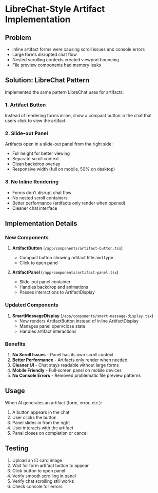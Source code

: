 # LibreChat-Style Artifact Implementation

## Problem
- Inline artifact forms were causing scroll issues and console errors
- Large forms disrupted chat flow
- Nested scrolling contexts created viewport bouncing
- File preview components had memory leaks

## Solution: LibreChat Pattern
Implemented the same pattern LibreChat uses for artifacts:

### 1. Artifact Button
Instead of rendering forms inline, show a compact button in the chat that users click to view the artifact.

### 2. Slide-out Panel
Artifacts open in a slide-out panel from the right side:
- Full height for better viewing
- Separate scroll context
- Clean backdrop overlay
- Responsive width (full on mobile, 50% on desktop)

### 3. No Inline Rendering
- Forms don't disrupt chat flow
- No nested scroll containers
- Better performance (artifacts only render when opened)
- Cleaner chat interface

## Implementation Details

### New Components
1. **ArtifactButton** (`/app/components/artifact-button.tsx`)
   - Compact button showing artifact title and type
   - Click to open panel

2. **ArtifactPanel** (`/app/components/artifact-panel.tsx`)
   - Slide-out panel container
   - Handles backdrop and animations
   - Passes interactions to ArtifactDisplay

### Updated Components
1. **SmartMessageDisplay** (`/app/components/smart-message-display.tsx`)
   - Now renders ArtifactButton instead of inline ArtifactDisplay
   - Manages panel open/close state
   - Handles artifact interactions

### Benefits
1. **No Scroll Issues** - Panel has its own scroll context
2. **Better Performance** - Artifacts only render when needed
3. **Cleaner UI** - Chat stays readable without large forms
4. **Mobile Friendly** - Full-screen panel on mobile devices
5. **No Console Errors** - Removed problematic file preview patterns

## Usage
When AI generates an artifact (form, error, etc.):
1. A button appears in the chat
2. User clicks the button
3. Panel slides in from the right
4. User interacts with the artifact
5. Panel closes on completion or cancel

## Testing
1. Upload an ID card image
2. Wait for form artifact button to appear
3. Click button to open panel
4. Verify smooth scrolling in panel
5. Verify chat scrolling still works
6. Check console for errors